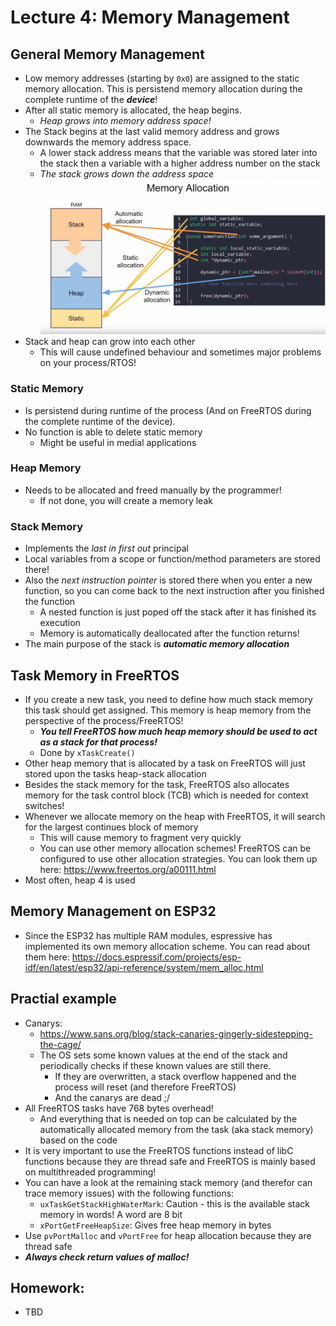 # Lecture 4: Memory Management

## General Memory Management
+ Low memory addresses (starting by `0x0`) are assigned to the static memory allocation. This is persistend memory allocation during the complete runtime of the ***device***!
+ After all static memory is allocated, the heap begins.
    - *Heap grows into memory address space!*
+ The Stack begins at the last valid memory address and grows downwards the memory address space.
    - A lower stack address means that the variable was stored later into the stack then a variable with a higher address number on the stack
    - *The stack grows down the address space* 
![General Memory Management](./files/general_memory_allocation.png)
+ Stack and heap can grow into each other
    - This will cause undefined behaviour and sometimes major problems on your process/RTOS!

### Static Memory
+ Is persistend during runtime of the process (And on FreeRTOS during the complete runtime of the device). 
+ No function is able to delete static memory
    - Might be useful in medial applications

### Heap Memory
+ Needs to be allocated and freed manually by the programmer!
    - If not done, you will create a memory leak

### Stack Memory
+ Implements the _last in first out_ principal
+ Local variables from a scope or function/method parameters are stored there!
+ Also the _next instruction pointer_ is stored there when you enter a new function, so you can come back to the next instruction after you finished the function
    - A nested function is just poped off the stack after it has finished its execution
    - Memory is automatically deallocated after the function returns!
+ The main purpose of the stack is ***automatic memory allocation***

## Task Memory in FreeRTOS
+ If you create a new task, you need to define how much stack memory this task should get assigned. This memory is heap memory from the perspective of the process/FreeRTOS!
    - ***You tell FreeRTOS how much heap memory should be used to act as a stack for that process!***
    - Done by `xTaskCreate()`
+ Other heap memory that is allocated by a task on FreeRTOS will just stored upon the tasks heap-stack allocation
+ Besides the stack memory for the task, FreeRTOS also allocates memory for the task control block (TCB) which is needed for context switches!
+ Whenever we allocate memory on the heap with FreeRTOS, it will search for the largest continues block of memory
    - This will cause memory to fragment very quickly
    - You can use other memory allocation schemes! FreeRTOS can be configured to use other allocation strategies. You can look them up here: https://www.freertos.org/a00111.html 
+ Most often, heap 4 is used

## Memory Management on ESP32
+ Since the ESP32 has multiple RAM modules, espressive has implemented its own memory allocation scheme. You can read about them here: https://docs.espressif.com/projects/esp-idf/en/latest/esp32/api-reference/system/mem_alloc.html

## Practial example
+ Canarys:
    - https://www.sans.org/blog/stack-canaries-gingerly-sidestepping-the-cage/
    - The OS sets some known values at the end of the stack and periodically checks if these known values are still there.
        - If they are overwritten, a stack overflow happened and the process will reset (and therefore FreeRTOS)
        - And the canarys are dead ;/
+ All FreeRTOS tasks have 768 bytes overhead!
    - And everything that is needed on top can be calculated by the automatically allocated memory from the task (aka stack memory) based on the code
+ It is very important to use the FreeRTOS functions instead of libC functions because they are thread safe and FreeRTOS is mainly based on multithreaded programming!
+ You can have a look at the remaining stack memory (and therefor can trace memory issues) with the following functions:
    - `uxTaskGetStackHighWaterMark`: Caution  - this is the available stack memory in words! A word are 8 bit
    - `xPortGetFreeHeapSize`: Gives free heap memory in bytes
+ Use `pvPortMalloc` and `vPortFree` for heap allocation because they are thread safe
+ ***Always check return values of malloc!***

## Homework:
+ TBD